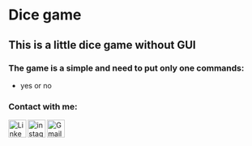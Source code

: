 # Dice game
## This is a little dice game without GUI


### The game is а simple and need to put only one commands:
- yes or no

### Contact with me:

<a href="https://www.linkedin.com/in/chavdar-stoilov-7a8088167/" >
  <img align="left" alt="Linkedin" width="35px" src="https://upload.wikimedia.org/wikipedia/commons/f/f9/Linkedin_Shiny_Icon.svg" />
  
</a>

<a href="https://www.instagram.com/ch0ch0o/" >
  <img align="left" alt="instagram" width="35px" src="https://upload.wikimedia.org/wikipedia/commons/9/95/Instagram_logo_2022.svg" />
  
</a>

<a target="_blank" href="mailto:stoilov.chavdar@gmail.com">

  <img align="left" alt="Gmail" width="35px" src="https://upload.wikimedia.org/wikipedia/commons/2/2e/Gmail_2020.png" />
  
</a>